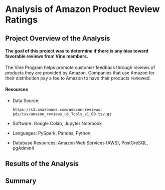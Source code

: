 # Analysis of Amazon Product Review Ratings

## Project Overview of the Analysis
#### The goal of this project was to determine if there is any bias toward favorable reviews from Vine members.  
The Vine Program helps promote customer feedback through reviews of products they are provided by Amazon.  Companies that use Amazon for their distribution pay a fee to Amazon to have their products reviewed.

#### Resources
- Data Source: <p>
`https://s3.amazonaws.com/amazon-reviews-pds/tsv/amazon_reviews_us_Tools_v1_00.tsv.gz`

- Software:  Google Colab, Jupyter Notebook
- Languages: PySpark, Pandas, Python
- Database Resources:  Amazon Web Services (AWS), PostGreSQL, pgAdmin4
  
## Results of the Analysis


  
  
## Summary
